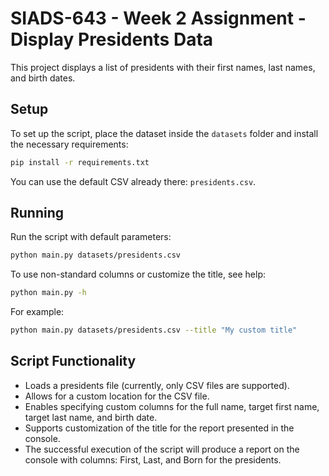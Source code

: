 # SIADS-643 - Week 2 Assignment - Display Presidents Data

This project displays a list of presidents with their first names, last names, and birth dates.

## Setup

To set up the script, place the dataset inside the `datasets` folder and install the necessary requirements:

```bash
pip install -r requirements.txt
```

You can use the default CSV already there: `presidents.csv`.

## Running

Run the script with default parameters:

```bash
python main.py datasets/presidents.csv
```

To use non-standard columns or customize the title, see help:

```bash
python main.py -h
```

For example:

```bash
python main.py datasets/presidents.csv --title "My custom title"
```

## Script Functionality

- Loads a presidents file (currently, only CSV files are supported).
- Allows for a custom location for the CSV file.
- Enables specifying custom columns for the full name, target first name, target last name, and birth date.
- Supports customization of the title for the report presented in the console.
- The successful execution of the script will produce a report on the console with columns: First, Last, and Born for the presidents.
